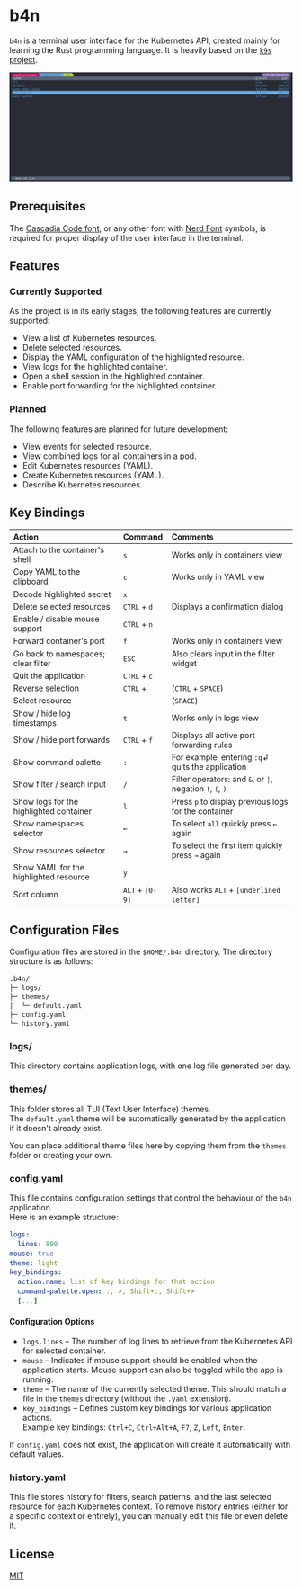 # b4n

`b4n` is a terminal user interface for the Kubernetes API, created mainly for learning the Rust programming language. It is heavily based on the [`k9s` project](https://k9scli.io).

![b4n demo](assets/b4n.gif?raw=true "b4n")

## Prerequisites

The [Cascadia Code font](https://github.com/microsoft/cascadia-code), or any other font with [Nerd Font](https://www.nerdfonts.com/font-downloads) symbols, is required for proper display of the user interface in the terminal.

## Features

### Currently Supported

As the project is in its early stages, the following features are currently supported:

- View a list of Kubernetes resources.
- Delete selected resources.
- Display the YAML configuration of the highlighted resource.
- View logs for the highlighted container.
- Open a shell session in the highlighted container.
- Enable port forwarding for the highlighted container.

### Planned

The following features are planned for future development:

- View events for selected resource.
- View combined logs for all containers in a pod.
- Edit Kubernetes resources (YAML).
- Create Kubernetes resources (YAML).
- Describe Kubernetes resources.

## Key Bindings

| Action                                  | Command         | Comments                                                     |
|:----------------------------------------|:----------------|:-------------------------------------------------------------|
| Attach to the container's shell         | `s`             | Works only in containers view                                |
| Copy YAML to the clipboard              | `c`             | Works only in YAML view                                      |
| Decode highlighted secret               | `x`             |                                                              |
| Delete selected resources               | `CTRL` + `d`    | Displays a confirmation dialog                               |
| Enable / disable mouse support          | `CTRL` + `n`    |                                                              |
| Forward container's port                | `f`             | Works only in containers view                                |
| Go back to namespaces; clear filter     | `ESC`           | Also clears input in the filter widget                       |
| Quit the application                    | `CTRL` + `c`    |                                                              |
| Reverse selection                       | `CTRL` + ` `    | (`CTRL` + `SPACE`)                                           |
| Select resource                         | ` `             | (`SPACE`)                                                    |
| Show / hide log timestamps              | `t`             | Works only in logs view                                      |
| Show / hide port forwards               | `CTRL` + `f`    | Displays all active port forwarding rules                    |
| Show command palette                    | `:`             | For example, entering `:q`↲ quits the application            |
| Show filter / search input              | `/`             | Filter operators: and `&`, or `\|`, negation `!`, `(`, `)`   |
| Show logs for the highlighted container | `l`             | Press `p` to display previous logs for the container         |
| Show namespaces selector                | `←`             | To select `all` quickly press `←` again                      |
| Show resources selector                 | `→`             | To select the first item quickly press `→` again             |
| Show YAML for the highlighted resource  | `y`             |                                                              |
| Sort column                             | `ALT` + `[0-9]` | Also works `ALT` + `[underlined letter]`                     |

## Configuration Files

Configuration files are stored in the `$HOME/.b4n` directory. The directory structure is as follows:

```
.b4n/
├─ logs/
├─ themes/
│  └─ default.yaml
├─ config.yaml
└─ history.yaml
```

### logs/

This directory contains application logs, with one log file generated per day.

### themes/

This folder stores all TUI (Text User Interface) themes.  
The `default.yaml` theme will be automatically generated by the application if it doesn't already exist.

You can place additional theme files here by copying them from the `themes` folder or creating your own.

### config.yaml

This file contains configuration settings that control the behaviour of the `b4n` application.  
Here is an example structure:

```yaml
logs:
  lines: 800
mouse: true
theme: light
key_bindings:
  action.name: list of key bindings for that action
  command-palette.open: :, >, Shift+:, Shift+>
  [...]
```

#### Configuration Options

- `logs.lines` – The number of log lines to retrieve from the Kubernetes API for selected container.
- `mouse` – Indicates if mouse support should be enabled when the application starts. Mouse support can also be toggled while the app is running.
- `theme` – The name of the currently selected theme. This should match a file in the `themes` directory (without the `.yaml` extension).
- `key_bindings` – Defines custom key bindings for various application actions.  
  Example key bindings: `Ctrl+C`, `Ctrl+Alt+A`, `F7`, `Z`, `Left`, `Enter`.

If `config.yaml` does not exist, the application will create it automatically with default values.

### history.yaml

This file stores history for filters, search patterns, and the last selected resource for each Kubernetes context.
To remove history entries (either for a specific context or entirely), you can manually edit this file or even delete it.

## License

[MIT](./LICENSE)

